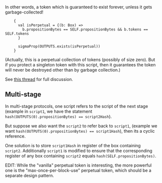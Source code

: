 In other words, a token which is guaranteed to exist forever, unless it gets garbage-collected!
```
    {
      val isPerpetual = {(b: Box) =>
        b.propositionBytes == SELF.propositionBytes && b.tokens == SELF.tokens
      }

      sigmaProp(OUTPUTS.exists(isPerpetual))
    }
```
(Actually, this is a perpetual collection of tokens (possibly of size zero). But if you protect a singleton token with this script, then it guarantees the token will never be destroyed other than by garbage collection.)

See [this thread](https://www.ergoforum.org/t/a-perpetual-token/205/3) for full discussion.


## Multi-stage
In multi-stage protocols, one script refers to the script of the next stage (example in `script1`, we have the statement `hash(OUTPUTS(0).propositionBytes) == script2Hash`).

But suppose we also want the `script2` to refer back to `script1`, (example we want `hash(OUTPUTS(0).propositionBytes) == script1Hash`), then its a cyclic reference. 

One solution is to store `script1Hash` in register of the box containing `script2`. Additionally `script1` is modified to ensure that the corresponding register of any box containing `script2` equals `hash(SELF.propositionBytes)`.

EDIT: While the "vanilla" perpetual token is interesting, the more powerful one is the "max-once-per-block-use" perpetual token, which should be a separate design pattern.